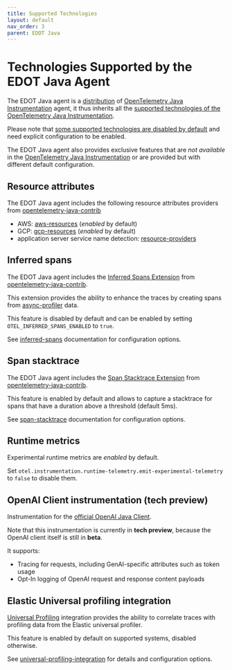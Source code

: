 ```yaml
---
title: Supported Technologies
layout: default
nav_order: 3
parent: EDOT Java
---
```


# Technologies Supported by the EDOT Java Agent

The EDOT Java agent is a [distribution](https://opentelemetry.io/docs/concepts/distributions/) of
[OpenTelemetry Java Instrumentation](https://github.com/open-telemetry/opentelemetry-java-instrumentation) agent, it thus
inherits all the [supported technologies of the OpenTelemetry Java Instrumentation](https://github.com/open-telemetry/opentelemetry-java-instrumentation/blob/main/docs/supported-libraries.md).

Please note that [some supported technologies are disabled by default](https://github.com/open-telemetry/opentelemetry-java-instrumentation/blob/main/docs/supported-libraries.md#disabled-instrumentations)
and need explicit configuration to be enabled.

The EDOT Java agent also provides exclusive features that are _not available_ in the [OpenTelemetry Java Instrumentation](https://github.com/open-telemetry/opentelemetry-java-instrumentation)
or are provided but with different default configuration.

## Resource attributes

The EDOT Java agent includes the following resource attributes providers from [opentelemetry-java-contrib](https://github.com/open-telemetry/opentelemetry-java-contrib/)
- AWS: [aws-resources](https://github.com/open-telemetry/opentelemetry-java-contrib/tree/main/aws-resources) (_enabled_ by default)
- GCP: [gcp-resources](https://github.com/open-telemetry/opentelemetry-java-contrib/tree/main/gcp-resources) (_enabled_ by default)
- application server service name detection: [resource-providers](https://github.com/open-telemetry/opentelemetry-java-contrib/tree/main/resource-providers)

## Inferred spans

The EDOT Java agent includes the [Inferred Spans Extension](https://github.com/open-telemetry/opentelemetry-java-contrib/tree/main/inferred-spans)
from [opentelemetry-java-contrib](https://github.com/open-telemetry/opentelemetry-java-contrib/).

This extension provides the ability to enhance the traces by creating spans from [async-profiler](https://github.com/async-profiler/async-profiler) data.

This feature is disabled by default and can be enabled by setting `OTEL_INFERRED_SPANS_ENABLED` to `true`.

See [inferred-spans](https://github.com/open-telemetry/opentelemetry-java-contrib/tree/main/inferred-spans) documentation for configuration options.

## Span stacktrace

The EDOT Java agent includes the [Span Stacktrace Extension](https://github.com/open-telemetry/opentelemetry-java-contrib/tree/main/span-stacktrace)
from [opentelemetry-java-contrib](https://github.com/open-telemetry/opentelemetry-java-contrib/).

This feature is enabled by default and allows to capture a stacktrace for spans that have a duration above a threshold (default 5ms).

See [span-stacktrace](https://github.com/open-telemetry/opentelemetry-java-contrib/tree/main/span-stacktrace) documentation for configuration options.

## Runtime metrics

Experimental runtime metrics are _enabled_ by default.

Set `otel.instrumentation.runtime-telemetry.emit-experimental-telemetry` to `false` to disable them.

## OpenAI Client instrumentation (tech preview)

Instrumentation for the [official OpenAI Java Client](https://github.com/openai/openai-java).

Note that this instrumentation is currently in **tech preview**, because the OpenAI client itself is still in **beta**.

It supports:

* Tracing for requests, including GenAI-specific attributes such as token usage
* Opt-In logging of OpenAI request and response content payloads

## Elastic Universal profiling integration

[Universal Profiling](https://www.elastic.co/observability/universal-profiling) integration provides the ability to correlate traces with profiling data from the Elastic universal profiler.

This feature is enabled by default on supported systems, disabled otherwise.

See [universal-profiling-integration](https://github.com/elastic/elastic-otel-java/tree/main/universal-profiling-integration) for details and configuration options.